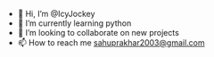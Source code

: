 - 👋 Hi, I’m @IcyJockey
- 🌱 I’m currently learning python
- 💞️ I’m looking to collaborate on new projects
- 📫 How to reach me sahuprakhar2003@gmail.com

<!---
IcyJockey/IcyJockey is a ✨ special ✨ repository because its `README.md` (this file) appears on your GitHub profile.
You can click the Preview link to take a look at your changes.
--->

